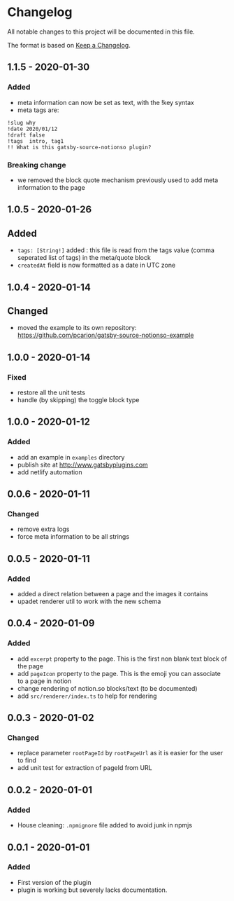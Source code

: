 # Changelog
All notable changes to this project will be documented in this file.

The format is based on [Keep a Changelog](https://keepachangelog.com/en/1.0.0/).

## 1.1.5 - 2020-01-30

### Added

- meta information can now be set as text, with the !key syntax
- meta tags are:
```
!slug why
!date 2020/01/12
!draft false
!tags  intro, tag1
!! What is this gatsby-source-notionso plugin?
```

### Breaking change
- we removed the block quote mechanism previously used to add meta information to the page

## 1.0.5 - 2020-01-26

## Added
- `tags: [String!]` added : this file is read from the tags value (comma seperated list of tags) in the meta/quote block
- `createdAt` field is now formatted as a date in UTC zone

## 1.0.4 - 2020-01-14

## Changed
- moved the example to its own repository: https://github.com/pcarion/gatsby-source-notionso-example

## 1.0.0 - 2020-01-14

### Fixed
- restore all the unit tests
- handle (by skipping) the toggle block type

## 1.0.0 - 2020-01-12
### Added
- add an example in `examples` directory
- publish site at http://www.gatsbyplugins.com
- add netlify automation

## 0.0.6 - 2020-01-11
### Changed
- remove extra logs
- force meta information to be all strings

## 0.0.5 - 2020-01-11
### Added
- added a direct relation between a page and the images it contains
- upadet renderer util to work with the new schema

## 0.0.4 - 2020-01-09
### Added
- add `excerpt` property to the page. This is the first non blank text block of the page
- add `pageIcon` property to the page. This is the emoji you can associate to a page in notion
- change rendering of notion.so blocks/text (to be documented)
- add `src/renderer/index.ts` to help for rendering

## 0.0.3 - 2020-01-02
### Changed
- replace parameter `rootPageId` by `rootPageUrl` as it is easier for the user to find
- add unit test for extraction of pageId from URL

## 0.0.2 - 2020-01-01
### Added
- House cleaning: `.npmignore` file added to avoid junk in npmjs

## 0.0.1 - 2020-01-01
### Added
- First version of the plugin
- plugin is working but severely lacks documentation.

